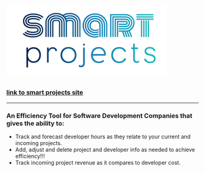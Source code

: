 ![alt text](./src/images/long-logo-smart-projects.png)
---
### [link to smart projects site](http://smart-projects.surge.sh)
---
### An Efficiency Tool for Software Development Companies that gives the ability to:
* Track and forecast developer hours as they relate to your current and incoming projects.
* Add, adjust and delete project and developer info as needed to achieve efficiency!!!
* Track incoming project revenue as it compares to developer cost.
